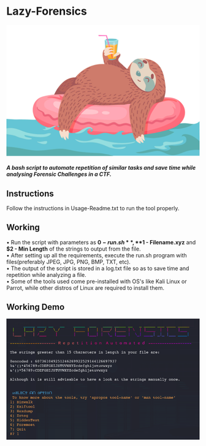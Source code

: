 # Lazy-Forensics
![](lazy-sloth.gif)
##### A bash script to automate repetition of similar tasks and save time while analysing Forensic Challenges in a CTF.

## Instructions
Follow the instructions in Usage-Readme.txt to run the tool properly. <br>

## Working
 • Run the script with parameters as **$0 - run.sh**, **$1 - Filename.xyz** and **$2 - Min Length** of the strings to output from the file.<br>
 • After setting up all the requirements, execute the run.sh program with files(preferably JPEG, JPG, PNG, BMP, TXT, etc). <br>
 • The output of the script is stored in a log.txt file so as to save time and repetition while analyzing a file. <br>
 • Some of the tools used come pre-installed with OS's like Kali Linux or Parrot, while other distros of Linux are required to install them.<br>

## Working Demo
![](WelcomeScreen1.png)

